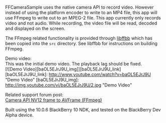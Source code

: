 FFCameraSample uses the native camera API to record video. However instead of using the platform encoder to write to an MP4 file, this app will use FFmpeg to write out to an MPEG-2 file. This app currently only records video and not audio. While recording, the video file will be read, decoded and displayed on the screen.

The FFmpeg related functionality is provided through [libffbb](https://github.com/hardisonbrewing/libffbb) which has been copied into the `src` directory. See libffbb for instructions on building FFmpeg.

Demo video:  
This was the initial demo video. The playback lag should be fixed.  
[![Demo Video][baOL5EJrJ9U_img]][baOL5EJrJ9U_link]
[baOL5EJrJ9U_link]: http://www.youtube.com/watch?v=baOL5EJrJ9U  "Demo Video"
[baOL5EJrJ9U_img]: http://img.youtube.com/vi/baOL5EJrJ9U/2.jpg  "Demo Video"

Related support forum post:  
[Camera API NV12 frame to AVFrame (FFmpeg)](http://supportforums.blackberry.com/t5/Native-Development/Camera-API-NV12-frame-to-AVFrame-FFmpeg/td-p/1842089)

Built using the 10.0.6 BlackBerry 10 NDK, and tested on the BlackBerry Dev Alpha device.
